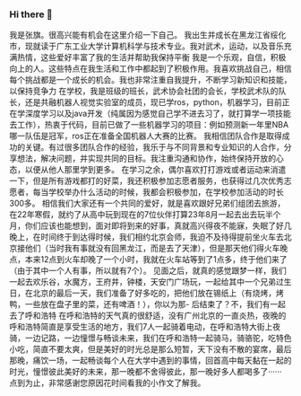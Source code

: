 ### Hi there 👋
  我是张旗。很高兴能有机会在这里介绍一下自己。
  我出生并成长在黑龙江省绥化市，现就读于广东工业大学计算机科学与技术专业。我对武术，运动，以及音乐充满热情，这些爱好丰富了我的生活并帮助我保持平衡
  我是一个乐观，自信，积极向上的人。这些特点在我生活和工作中都起到了积极作用。我喜欢挑战自己，相信每个挑战都是一个成长的机会。我也非常注重自我提升，不断学习新知识和技能，以保持竞争力
在学校，我是班级的班长，武术协会社团的会长，学校武术队的队长，还是共融机器人视觉实验室的成员，现已学ros，python，机器学习，目前正在学深度学习以及java开发（纯属因为感觉自己学不进去习了，就打算学一项技能去工作），热衷于代码，目前已做了一些机器学习的项目：例如预测新一年里NBA哪一队伍是冠军，ros正在准备全国机器人大赛的比赛。
  我相信团队合作是取得成功的关键。有过很多团队合作的经验，我乐于与不同背景和专业知识的人合作，分享想法，解决问题，并实现共同的目标。我注重沟通和协作，始终保持开放的心态，以便从他人那里学到更多。
  在学习之余，偶尔喜欢打打游戏或者运动来消遣一下，但是所有游戏都打的好菜，我还积极参加志愿者服务，也获得过几次优秀志愿者，每当学校举办什么活动的时候，我都会积极参加，在学校参加活动的时长300多。
  相信我们大家还有一个共同的爱好，就是喜欢跟好兄弟们组团去旅游，在22年寒假，就约了从高中玩到现在的7位伙伴打算23年8月一起去出去玩半个月，你们应该也能想到，面对即将到来的好事，真就高兴得夜不能寐，失眠了好几晚上，在时间终于到达得时候，我们相约北京会师，我迫不及待得提前坐火车去北京接他们（当时我有事就没有回黑龙江，而是去了天津），但是那天他们得火车晚点，本来12点到火车却晚了一个小时，我就在火车站等到了1点多，终于他们来了（由于其中一个人有事，所以就有7个）。
  见面之后，就真的感觉跟梦一样，我们一起去欢乐谷，水魔方，王府井，钟楼，天安门广场玩，一起给其中一个兄弟过生日，在北京的最后一天，我们准备了好多吃的，把他们放在锡纸上（有烧烤，烤鸭，一些放在盘子里的菜，还有啤酒！），你以为那- 后结束了？不，我们有一起去了呼和浩特
  在呼和浩特的天气真的很舒适，没有广州北京的一直炎热，夜晚的呼和浩特简直是享受生活的地方，我们7人一起骑着电动，在呼和浩特大街上夜骑，一边记路，一边憧憬与畅谈未来，我们在呼和浩特一起骑马，骑骆驼，吃特色小吃，简直不要太爽，但是美好的时光总是那么短暂，天下没有不散的宴席，最后那晚，痛饮一场，一起畅谈每个人在大学中遇到的事情，回首高中每天黏在一起的时光，憧憬彼此美好的未来，那一晚都不舍得彼此，那一晚好多人都喝多了······
  点到为止，非常感谢您原因花时间看我的小作文了解我。
